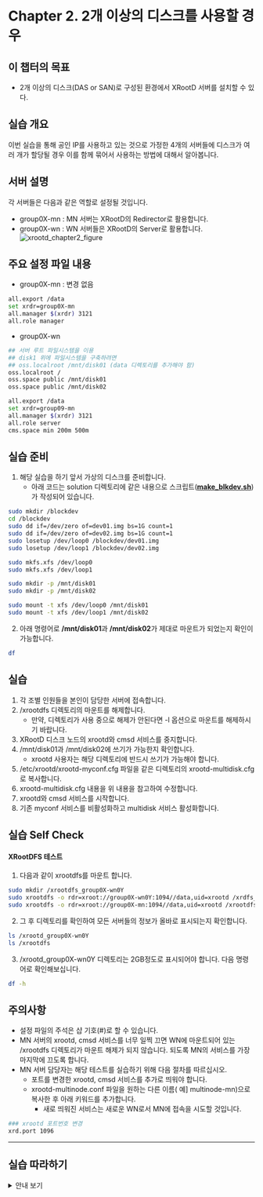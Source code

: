 # Chapter 2. 2개 이상의 디스크를 사용할 경우


## 이 챕터의 목표
   * 2개 이상의 디스크(DAS or SAN)로 구성된 환경에서 XRootD 서버를 설치할 수 있다.

## 실습 개요
이번 실습을 통해 공인 IP를 사용하고 있는 것으로 가정한 4개의 서버들에 디스크가 여러 개가 할당될 경우 이를 함께 묶어서 사용하는 방법에 대해서 알아봅니다.

## 서버 설명
각 서버들은 다음과 같은 역할로 설정될 것입니다.
   *  group0X-mn : MN 서버는 XRootD의 Redirector로 활용합니다.
   *  group0X-wn : WN 서버들은 XRootD의 Server로 활용합니다.
![xrootd_chapter2_figure](https://user-images.githubusercontent.com/4969463/61432525-bbde1780-a96b-11e9-829e-2d79a52da28a.png)

## 주요 설정 파일 내용
   * group0X-mn : 변경 없음
```bash
all.export /data
set xrdr=group0X-mn
all.manager $(xrdr) 3121
all.role manager
```
   * group0X-wn
```bash
## 서버 루트 파일시스템을 이용
## disk1 위에 파일시스템을 구축하려면 
## oss.localroot /mnt/disk01 (data 디렉토리를 추가해야 함)
oss.localroot /
oss.space public /mnt/disk01
oss.space public /mnt/disk02

all.export /data
set xrdr=group09-mn
all.manager $(xrdr) 3121
all.role server
cms.space min 200m 500m
```

## 실습 준비 
1. 해당 실습을 하기 앞서 가상의 디스크를 준비합니다.
   * 아래 코드는 solution 디렉토리에 같은 내용으로 스크립트(**[make_blkdev.sh](https://github.com/geonmo/GSDCSchool_XRootD_Scripts/tree/master/solution/chapter2)**)가 작성되어 있습니다.
```bash
sudo mkdir /blockdev
cd /blockdev
sudo dd if=/dev/zero of=dev01.img bs=1G count=1
sudo dd if=/dev/zero of=dev02.img bs=1G count=1
sudo losetup /dev/loop0 /blockdev/dev01.img
sudo losetup /dev/loop1 /blockdev/dev02.img

sudo mkfs.xfs /dev/loop0
sudo mkfs.xfs /dev/loop1

sudo mkdir -p /mnt/disk01
sudo mkdir -p /mnt/disk02

sudo mount -t xfs /dev/loop0 /mnt/disk01
sudo mount -t xfs /dev/loop1 /mnt/disk02

```
2. 아래 명령어로 **/mnt/disk01**과 **/mnt/disk02**가 제대로 마운트가 되었는지 확인이 가능합니다.
```bash
df
```


## 실습 
1. 각 조별 인원들을 본인이 담당한 서버에 접속합니다.    
1. /xrootdfs 디렉토리의 마운트를 해제합니다. 
   * 만약, 디렉토리가 사용 중으로 해제가 안된다면 -l 옵션으로 마운트를 해제하시기 바랍니다.
1. XRootD 디스크 노드의 xrootd와 cmsd 서비스를 중지합니다.
1. /mnt/disk01과 /mnt/disk02에 쓰기가 가능한지 확인합니다. 
   * xrootd 사용자는 해당 디렉토리에 반드시 쓰기가 가능해야 합니다.
1. /etc/xrootd/xrootd-myconf.cfg 파일을 같은 디렉토리의 xrootd-multidisk.cfg로 복사합니다.
1. xrootd-multidisk.cfg 내용을 위 내용을 참고하여 수정합니다.   
1. xrootd와 cmsd 서비스를 시작합니다.
1. 기존 myconf 서비스를 비활성화하고 multidisk 서비스 활성화합니다.
## 실습 Self Check


#### XRootDFS 테스트
1. 다음과 같이 xrootdfs를 마운트 합니다.
```bash
sudo mkdir /xrootdfs_group0X-wn0Y
sudo xrootdfs -o rdr=xroot://group0X-wn0Y:1094//data,uid=xrootd /xrdfs_group0X-wn0Y
sudo xrootdfs -o rdr=xroot://group0X-mn:1094//data,uid=xrootd /xrootdfs
```
2. 그 후 디렉토리를 확인하여 모든 서버들의 정보가 올바로 표시되는지 확인합니다.
```bash
ls /xrootd_group0X-wn0Y
ls /xrootdfs
```
3. /xrootd_group0X-wn0Y 디렉토리는 2GB정도로 표시되어야 합니다. 다음 명령어로 확인해보십니다.
```bash
df -h
```


## 주의사항
   * 설정 파일의 주석은 샵 기호(\#)로 할 수 있습니다.   
   * MN 서버의 xrootd, cmsd 서비스를 너무 일찍 끄면 WN에 마운트되어 있는 /xrootdfs 디렉토리가 마운트 해제가 되지 않습니다. 되도록 MN의 서비스를 가장 마지막에 끄도록 합니다.
   * MN 서버 담당자는 해당 테스트를 실습하기 위해 다음 절차를 따르십시오.
      * 포트를 변경한 xrootd, cmsd 서비스를 추가로 띄워야 합니다.
      * xrootd-multinode.conf 파일을 원하는 다른 이름( 예] multinode-mn)으로 복사한 후 아래 키워드를 추가합니다.
         * 새로 띄워진 서비스는 새로운 WN로서 MN에 접속을 시도할 것입니다.
 ```bash
### xrootd 포트번호 변경
xrd.port 1096
```
 
------------
## 실습 따라하기
<details><summary>안내 보기</summary>

<p>
  
1. /xrootdfs 디렉토리의 마운트를 해제합니다.
```bash
sudo umount /xrootdfs
```
만약 마운트 해제가 잘 안된다면
```bash
sudo umount -l /xrootdfs
```
로 해제를 합니다. 
2. xrootd, cmsd 서비스를 해제합니다.
```bash
sudo systemctl stop xrootd@myconf
sudo systemctl stop cmsd@myconf
```
3. /mnt/disk01과 /mnt/disk02의 소유자를 변경합니다.
```bash
chown -R xrootd.xrootd /mnt/disk01
chown -R xrootd.xrootd /mnt/disk02
```
xrootd의 쓰기 권한을 직접 점검하고 싶다면 다음과 같이 shell을 변경한 후 직접 접근합니다.
```bash
## xrootd 유저의 쉘을 /bin/bash로 변경
sudo chsh xrootd
/bin/bash
sudo passwd xrootd 
<xrootd 암호 설정>

## xrootd 사용자로 변경 후 쓰기 확인
su - xrootd
cd /mnt/disk01
touch a
rm a
exit

## xrootd 사용자를 접속 불가로 변경
suod chsh xrootd
/sbin/nologin
```
4. /etc/xrootd 디렉토리로 이동하여 xrootd-multidisk.cfg 파일을 만듭니다. 
```bash
cd /etc/xrootd
sudo cp xrootd-myconf.cfg xrootd-multidisk.cfg
```
5. 내용을 수정한 후 서비스를 기존 서비스를 중지한 후 multidisk 설정으로 서비스를 시작합니다.
```bash
sudo vim xrootd-multidisk.cfg
sudo systemctl start cmsd@multidisk.service
sudo systemctl start xrootd@multidisk.service
```
6. 기존 myconf 서비스를 해지하고 multidisk 서비스를 활성화합니다.
```bash
sudo systemctl disable cmsd@myconf.service
sudo systemctl disable xrootd@myconf.service
sudo systemctl enable cmsd@multidisk.service
sudo systemctl enable xrootd@multidisk.service
```
</p>
</details>



